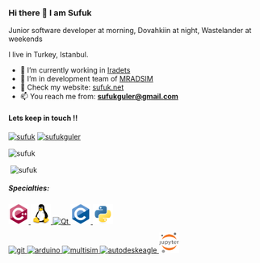### Hi there 👋 I am Sufuk

Junior software developer at morning, Dovahkiin at night, Wastelander at weekends 

I live in Turkey, Istanbul.

- 🔭 I’m currently working in [Iradets](https://iradets.com/) 
- 🌱 I’m in development team of [MRADSIM](https://www.mradsim.com)
- 📝 Check my website: [sufuk.net](http://sufuk.net/) 
- 📫 You reach me from: **sufukguler@gmail.com**

#### Lets keep in touch !! 
<a href="https://linkedin.com/in/sufuk" target="blank"><img align="center" src="https://cdn.jsdelivr.net/npm/simple-icons@3.0.1/icons/linkedin.svg" alt="sufuk" height="30" width="40" /></a>
<a href="https://instagram.com/sufukguler" target="blank"><img align="center" src="https://cdn.jsdelivr.net/npm/simple-icons@3.0.1/icons/instagram.svg" alt="sufukguler" height="30" width="40" /></a>

</p>
<p><img align="center" src="https://github-readme-stats-sufuk.vercel.app/api/top-langs?username=sufuk&count_private=true&theme=radical&show_icons=true&locale=en&layout=compact)" alt="sufuk" /></p>

<p>&nbsp;<img align="center" src="https://github-readme-stats-sufuk.vercel.app/api?username=sufuk&count_private=true&show_icons=true&theme=radical&locale=en") alt="sufuk" /></p>



##### Specialties:

</a> <a href="https://www.w3schools.com/cpp/" target="_blank"> <img src="https://raw.githubusercontent.com/devicons/devicon/master/icons/cplusplus/cplusplus-original.svg" alt="cplusplus" width="40" height="40"/>
</a> <a href="https://www.linux.org/" target="_blank"> <img src="https://raw.githubusercontent.com/devicons/devicon/master/icons/linux/linux-original.svg" alt="linux" width="40" height="40"/>
</a> <a href="https://www.qt.io/" target="_blank"> <img src="https://avatars.githubusercontent.com/u/159455?s=200&v=4" alt="Qt" width="40" height="40"/>
</a> <a href="https://www.cprogramming.com/" target="_blank"> <img src="https://raw.githubusercontent.com/devicons/devicon/master/icons/c/c-original.svg" alt="c" width="40" height="40"/>
</a> <a href="https://www.python.org" target="_blank"> <img src="https://raw.githubusercontent.com/devicons/devicon/master/icons/python/python-original.svg" alt="python" width="40" height="40"/>
  
</a><a href="https://git-scm.com/" target="_blank"> <img src="https://www.vectorlogo.zone/logos/git-scm/git-scm-icon.svg" alt="git" width="40" height="40"/>
</a><a href="https://www.arduino.cc/" target="_blank"> <img src="https://cdn.worldvectorlogo.com/logos/arduino-1.svg" alt="arduino" width="40" height="40"/>
</a><a href="https://www.ni.com/en-tr/shop/electronic-test-instrumentation/application-software-for-electronic-test-and-instrumentation-category/what-is-multisim.html" target="_blank"> <img src="https://ni.scene7.com/is/image/ni/Multisim_BG?$ni-icon-pm$" alt="multisim" width="40" height="40"/>
</a> <a href="https://www.autodesk.com/products/eagle/overview?plc=F360&term=1-YEAR&support=ADVANCED&quantity=1" target="_blank"> <img src="https://defkey.com/content/images/program/eagle-9.5.2-2020-01-10_01-00-40-icon-resized.png" alt="autodeskeagle" width="40" height="40"/>
</a> <a href="https://www.autodesk.com/products/eagle/overview?plc=F360&term=1-YEAR&support=ADVANCED&quantity=1" target="_blank"> <img src="https://github.com/devicons/devicon/blob/master/icons/jupyter/jupyter-original-wordmark.svg" alt="autodeskeagle" width="40" height="40"/>
  
